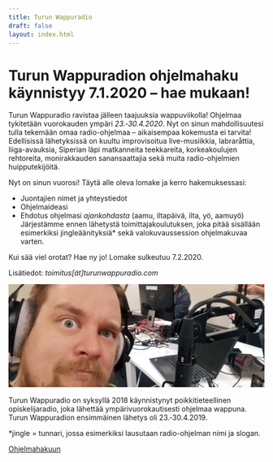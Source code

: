 ```yaml
---
title: Turun Wappuradio
draft: false
layout: index.html
---
```


# Turun Wappuradion ohjelmahaku käynnistyy 7.1.2020 – hae mukaan!
 
Turun Wappuradio ravistaa jälleen taajuuksia wappuviikolla! Ohjelmaa tykitetään vuorokauden ympäri
*23.&#8209;30.4.2020*. Nyt on sinun mahdollisuutesi tulla tekemään omaa radio-ohjelmaa – aikaisempaa kokemusta ei
tarvita! Edellisissä lähetyksissä on kuultu improvisoitua live-musiikkia, labraråttia, liiga-avauksia, Siperian läpi
matkanneita teekkareita, korkeakoulujen rehtoreita, monirakkauden sanansaattajia sekä muita radio-ohjelmien
huipputekijöitä.

Nyt on sinun vuorosi! Täytä alle oleva lomake ja kerro hakemuksessasi:
* Juontajien nimet ja yhteystiedot
* Ohjelmaideasi
* Ehdotus ohjelmasi *ajankohdasta* (aamu, iltapäivä, ilta, yö, aamuyö)
Järjestämme ennen lähetystä toimittajakoulutuksen, joka pitää sisällään esimerkiksi jingleäänityksiä* sekä
valokuvaussession ohjelmakuvaa varten.

Kui sää viel orotat? Hae ny jo! Lomake sulkeutuu 7.2.2020.

Lisätiedot: *toimitus[ät]turunwappuradio.com*

<div class="ImageContainer">
<img alt="Parrakas mieshenkilö studiossa" src="/iirostudiossa.jpeg" />
</div>

Turun Wappuradio on syksyllä 2018 käynnistynyt poikkitieteellinen opiskelijaradio, joka lähettää ympärivuorokautisesti
ohjelmaa wappuna. Turun Wappuradion ensimmäinen lähetys oli 23.&#8209;30.4.2019.

<p class="SubText">*jingle = tunnari, jossa esimerkiksi lausutaan radio-ohjelman nimi ja slogan.</p>

<div class="ButtonContainer">
<a href="https://docs.google.com/forms/d/e/1FAIpQLSc5FI8_tgP4-kKSyqvwIKtoUsQnEImtJ0PZVwMm6Vhe6L7r0Q/viewform?usp=sf_link">
Ohjelmahakuun
</a>
</div>